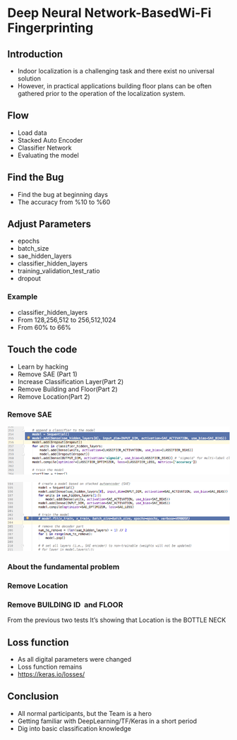 # Deep Neural Network-BasedWi-Fi Fingerprinting

## Introduction

* Indoor localization is a challenging task and there exist no universal solution
* However, in practical applications building floor plans can be often gathered prior to the operation of the localization system.

## Flow

* Load data
* Stacked Auto Encoder
* Classifier Network
* Evaluating the model

## Find the Bug

* Find the bug at beginning days
* The accuracy from %10 to %60

## Adjust Parameters

* epochs
* batch_size
* sae_hidden_layers
* classifier_hidden_layers
* training_validation_test_ratio
* dropout

### Example

* classifier_hidden_layers
* From 128,256,512 to 256,512,1024
* From 60% to 66%

## Touch the code

* Learn by hacking
* Remove SAE (Part 1)
* Increase Classification Layer(Part 2)
* Remove Building and Floor(Part 2)
* Remove Location(Part 2)


### Remove SAE

![Remove SAE1](remove_sae1.png)

![Remove SAE1](remove_sae2.png)

### About the fundamental problem

### Remove Location

### Remove BUILDING ID  and FLOOR

From the previous two tests It’s showing that Location is the BOTTLE NECK

## Loss function

* As all digital parameters were changed
* Loss function remains
* https://keras.io/losses/

## Conclusion

* All normal participants, but the Team is a hero
* Getting familiar with DeepLearning/TF/Keras in a short period
* Dig into basic classification knowledge
